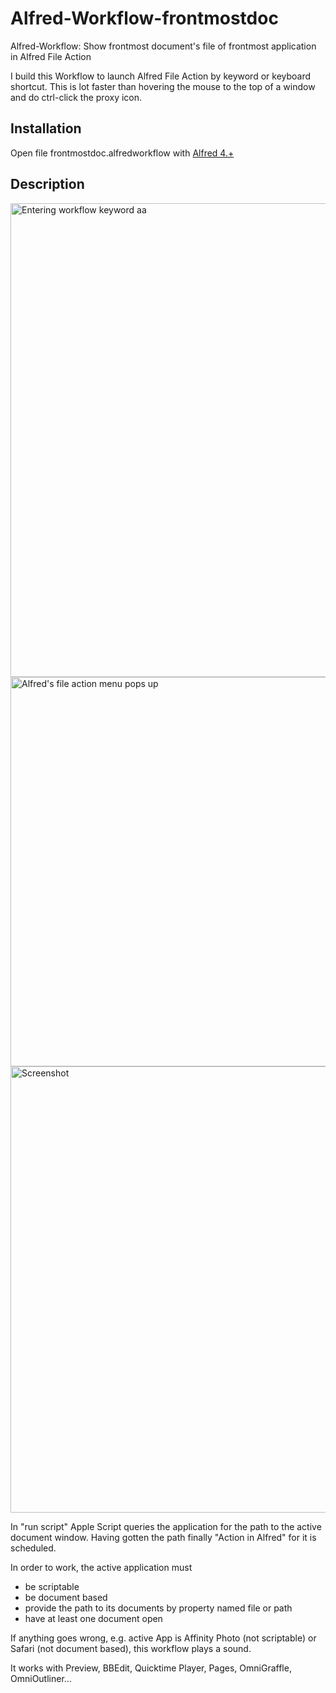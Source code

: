 # Alfred-Workflow-frontmostdoc
Alfred-Workflow: Show frontmost document's file of frontmost application in Alfred File Action

I build this Workflow to launch Alfred File Action by keyword or keyboard shortcut. This is lot faster than hovering the mouse to the top of a window and do ctrl-click the proxy icon.

## Installation

Open file frontmostdoc.alfredworkflow with [Alfred 4.+](https://www.alfredapp.com)

## Description

<img width="758" alt="Entering workflow keyword aa" src="https://user-images.githubusercontent.com/55148527/124760264-da5ec400-df30-11eb-99c3-eadba0617d29.png">

<img width="623" alt="Alfred's file action menu pops up" src="https://user-images.githubusercontent.com/55148527/124760292-e2b6ff00-df30-11eb-8861-f67cef9a6810.png">

<img width="714" alt="Screenshot" src="https://user-images.githubusercontent.com/55148527/124922579-ea8ea600-dff9-11eb-8772-5e0802aa11ba.png">

In "run script" Apple Script queries the application for the path to the active document window.
Having gotten the path finally "Action in Alfred" for it is scheduled.

In order to work, the active application must
- be scriptable
- be document based
- provide the path to its documents by property named file or path
- have at least one document open

If anything goes wrong, e.g. active App is Affinity Photo (not scriptable) or Safari (not document based), this workflow plays a sound.

It works with Preview, BBEdit, Quicktime Player, Pages, OmniGraffle, OmniOutliner…
